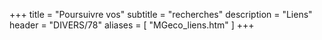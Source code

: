 +++
title = "Poursuivre vos"
subtitle = "recherches"
description = "Liens"
header = "DIVERS/78"
aliases = [
  "MGeco_liens.htm"
]
+++
